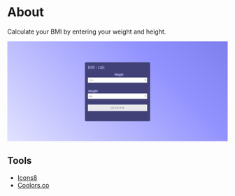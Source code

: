 # About
Calculate your BMI by entering your weight and height.

![example](./assets/example.png)

## Tools
- [Icons8](https://icons8.com/)
- [Coolors.co](https://coolors.co/)
